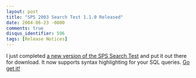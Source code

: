 ```yaml
---
layout: post
title: "SPS 2003 Search Test 1.1.0 Released"
date: 2004-06-23 -0800
comments: true
disqus_identifier: 596
tags: [Release Notices]
---
```

I just completed [a new version of the SPS Search
Test](/archive/2004/06/18/sharepoint-portal-server-2003-search-web-service-tester.aspx)
and put it out there for download. It now supports syntax highlighting
for your SQL queries. [Go get
it!](/archive/2004/06/18/sharepoint-portal-server-2003-search-web-service-tester.aspx)
